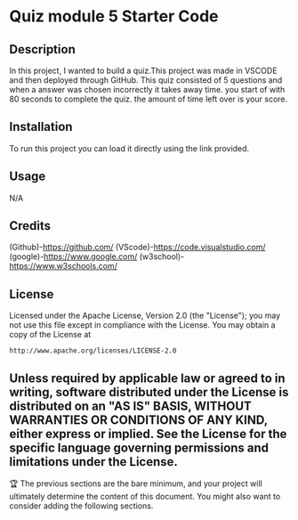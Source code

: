 # Quiz module 5 Starter Code

## Description
In this project, I wanted to build a quiz.This project was made in VSCODE and then deployed through GitHub.
This quiz consisted of 5 questions and when a answer was chosen incorrectly it takes away time. you start of with 80 seconds to complete the quiz. the amount of time left over is your score.

## Installation
To run this project you can load it directly using the link provided.

## Usage
N/A


## Credits
(Github)-https://github.com/
(VScode)-https://code.visualstudio.com/
(google)-https://www.google.com/
(w3school)-https://www.w3schools.com/

## License


Licensed under the Apache License, Version 2.0 (the "License");
you may not use this file except in compliance with the License.
You may obtain a copy of the License at

    http://www.apache.org/licenses/LICENSE-2.0

Unless required by applicable law or agreed to in writing, software
distributed under the License is distributed on an "AS IS" BASIS,
WITHOUT WARRANTIES OR CONDITIONS OF ANY KIND, either express or implied.
See the License for the specific language governing permissions and
limitations under the License.
---

🏆 The previous sections are the bare minimum, and your project will ultimately determine the content of this document. You might also want to consider adding the following sections.

